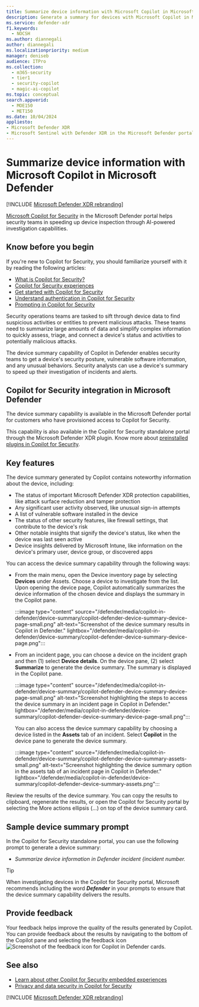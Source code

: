 ```yaml
---
title: Summarize device information with Microsoft Copilot in Microsoft Defender
description: Generate a summary for devices with Microsoft Copilot in Microsoft Defender.
ms.service: defender-xdr
f1.keywords:
  - NOCSH
ms.author: diannegali
author: diannegali
ms.localizationpriority: medium
manager: deniseb
audience: ITPro
ms.collection:
  - m365-security
  - tier1
  - security-copilot
  - magic-ai-copilot
ms.topic: conceptual
search.appverid:
  - MOE150
  - MET150
ms.date: 10/04/2024
appliesto:
- Microsoft Defender XDR
- Microsoft Sentinel with Defender XDR in the Microsoft Defender portal
---
```


# Summarize device information with Microsoft Copilot in Microsoft Defender

[!INCLUDE [Microsoft Defender XDR rebranding](../includes/microsoft-defender.md)]

[Microsoft Copilot for Security](/security-copilot/microsoft-security-copilot) in the Microsoft Defender portal helps security teams in speeding up device inspection through AI-powered investigation capabilities.

## Know before you begin

If you're new to Copilot for Security, you should familiarize yourself with it by reading the following articles:

- [What is Copilot for Security?](/security-copilot/microsoft-security-copilot)
- [Copilot for Security experiences](/security-copilot/experiences-security-copilot)
- [Get started with Copilot for Security](/security-copilot/get-started-security-copilot)
- [Understand authentication in Copilot for Security](/security-copilot/authentication)
- [Prompting in Copilot for Security](/security-copilot/prompting-security-copilot)

Security operations teams are tasked to sift through device data to find suspicious activities or entities to prevent malicious attacks. These teams need to summarize large amounts of data and simplify complex information to quickly assess, triage, and connect a device's status and activities to potentially malicious attacks.

The device summary capability of Copilot in Defender enables security teams to get a device's security posture, vulnerable software information, and any unusual behaviors. Security analysts can use a device's summary to speed up their investigation of incidents and alerts.

## Copilot for Security integration in Microsoft Defender

The device summary capability is available in the Microsoft Defender portal for customers who have provisioned access to Copilot for Security. 

This capability is also available in the Copilot for Security standalone portal through the Microsoft Defender XDR plugin. Know more about [preinstalled plugins in Copilot for Security](/security-copilot/manage-plugins#preinstalled-plugins).

## Key features

The device summary generated by Copilot contains noteworthy information about the device, including:

- The status of important Microsoft Defender XDR protection capabilities, like attack surface reduction and tamper protection
- Any significant user activity observed, like unusual sign-in attempts
- A list of vulnerable software installed in the device
- The status of other security features, like firewall settings, that contribute to the device's risk
- Other notable insights that signify the device's status, like when the device was last seen active
- Device insights delivered by Microsoft Intune, like information on the device's primary user, device group, or discovered apps

You can access the device summary capability through the following ways:

- From the main menu, open the Device inventory page by selecting **Devices** under Assets. Choose a device to investigate from the list. Upon opening the device page, Copilot automatically summarizes the device information of the chosen device and displays the summary in the Copilot pane.

   :::image type="content" source="/defender/media/copilot-in-defender/device-summary/copilot-defender-device-summary-device-page-small.png" alt-text="Screenshot of the device summary results in Copilot in Defender." lightbox="/defender/media/copilot-in-defender/device-summary/copilot-defender-device-summary-device-page.png":::

- From an incident page, you can choose a device on the incident graph and then (1) select **Device details**. On the device pane, (2) select **Summarize** to generate the device summary. The summary is displayed in the Copilot pane.

   :::image type="content" source="/defender/media/copilot-in-defender/device-summary/copilot-defender-device-summary-device-page-small.png" alt-text="Screenshot highlighting the steps to access the device summary in an incident page in Copilot in Defender." lightbox="/defender/media/copilot-in-defender/device-summary/copilot-defender-device-summary-device-page-small.png":::

   You can also access the device summary capability by choosing a device listed in the **Assets** tab of an incident. Select **Copilot** in the device pane to generate the device summary.

   :::image type="content" source="/defender/media/copilot-in-defender/device-summary/copilot-defender-device-summary-assets-small.png" alt-text="Screenshot highlighting the device summary option in the assets tab of an incident page in Copilot in Defender." lightbox="/defender/media/copilot-in-defender/device-summary/copilot-defender-device-summary-assets.png":::

Review the results of the device summary. You can copy the results to clipboard, regenerate the results, or open the Copilot for Security portal by selecting the More actions ellipsis (...) on top of the device summary card.

## Sample device summary prompt

In the Copilot for Security standalone portal, you can use the following prompt to generate a device summary:

- *Summarize device information in Defender incident {incident number.*

> [!TIP]
> When investigating devices in the Copilot for Security portal, Microsoft recommends including the word ***Defender*** in your prompts to ensure that the device summary capability delivers the results.

## Provide feedback

Your feedback helps improve the quality of the results generated by Copilot. You can provide feedback about the results by navigating to the bottom of the Copilot pane and selecting the feedback icon ![Screenshot of the feedback icon for Copilot in Defender cards](/defender/media/copilot-in-defender/copilot-defender-feedback.png).

## See also

- [Learn about other Copilot for Security embedded experiences](/security-copilot/experiences-security-copilot)
- [Privacy and data security in Copilot for Security](/copilot/security/privacy-data-security)

[!INCLUDE [Microsoft Defender XDR rebranding](../includes/defender-m3d-techcommunity.md)]
